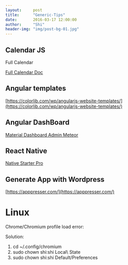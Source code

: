 ```yaml
---
layout:     post
title:      "Generic-Tips"
date:       2016-03-17 12:00:00 
author:     "Shi"
header-img: "img/post-bg-01.jpg"
---
```


## Calendar JS

Full Calendar

[Full Calendar Doc](http://fullcalendar.io/docs/scheduler/) 


## Angular templates

[https://colorlib.com/wp/angularjs-website-templates/](https://colorlib.com/wp/angularjs-website-templates/) 

## Angular DashBoard

[Material Dashboard Admin Meteor](http://www.strapui.com/themes/material-dashboard-admin-meteor/) 

## React Native

[Native Starter Pro](http://strapmobile.com/native-starter-pro/) 

## Generate App with Wordpress

[https://apppresser.com/](https://apppresser.com/) 



# Linux

Chrome/Chromium profile load error:

Solution:

1.  cd  ~/.config/chromium
2.  sudo chown shi:shi Local\ State 
3.  sudo chown shi:shi Default/Preferences 

